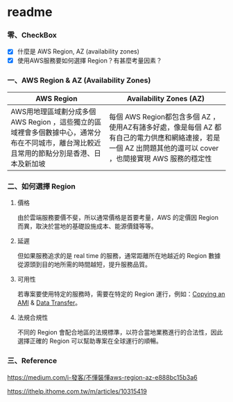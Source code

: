 # readme

### 零、CheckBox

- [x]  什麼是 AWS Region, AZ (availability zones)
- [x]  使用AWS服務要如何選擇 Region？有甚麼考量因素？

### 一、AWS Region & AZ (Availability Zones)

| **AWS Region**  | **Availability Zones (AZ)** |
| --- | --- |
| AWS用地理區域劃分成多個 AWS Region  ，這些獨立的區域裡會多個數據中心，通常分布在不同城市，離台灣比較近且常用的節點分別是香港、日本及新加坡 | 每個 AWS Region都包含多個 AZ ，使用AZ有諸多好處，像是每個 AZ 都有自己的電力供應和網絡連接，若是一個 AZ 出問題其他的還可以 cover ，也間接實現 AWS 服務的穩定性 |

### 二、如何選擇 Region

1. 價格
    
    由於雲端服務要價不斐，所以通常價格是首要考量，AWS 的定價因 Region 而異，取決於當地的基礎設施成本、能源價錢等等。
    
2. 延遲 
    
    但如果服務追求的是 real time 的服務，通常距離所在地越近的 Region  數據從源頭到目的地所需的時間越短，提升服務品質。
    
3. 可用性
    
    若專案要使用特定的服務時，需要在特定的 Region 運行，例如：[Copying an AMI](https://docs.aws.amazon.com/AWSEC2/latest/UserGuide/CopyingAMIs.html) & [Data Transfer](https://aws.amazon.com/tw/ec2/pricing/on-demand/#Data_Transfer)。
    
4. 法規合規性
    
    不同的 Region 會配合地區的法規標準，以符合當地業務進行的合法性，因此選擇正確的 Region 可以幫助專案在全球運行的順暢。
    

### 三、Reference

https://medium.com/i-發客/不懂裝懂aws-region-az-e888bc15b3a6

https://ithelp.ithome.com.tw/m/articles/10315419